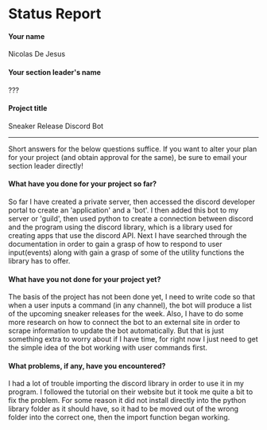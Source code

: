 # Status Report

#### Your name

Nicolas De Jesus

#### Your section leader's name

???

#### Project title

Sneaker Release Discord Bot

***

Short answers for the below questions suffice. If you want to alter your plan for your project (and obtain approval for the same), be sure to email your section leader directly!

#### What have you done for your project so far?

So far I have created a private server, then accessed the discord developer portal to create an 'application' and a 'bot'.
I then added this bot to my server or 'guild', then used python to create a connection between discord and the program
using the discord library, which is a library used for creating apps that use the discord API. Next I have searched through the documentation 
in order to gain a grasp of how to respond to user input(events) along with gain a grasp of some of the utility functions 
the library has to offer.



#### What have you not done for your project yet?

The basis of the project has not been done yet, I need to write code so that when a user inputs a command (in any channel), the bot will
produce a list of the upcoming sneaker releases for the week. Also, I have to do some more research on how to connect the bot
to an external site in order to scrape information to update the bot automatically. But that is just something extra to worry about if I have time, for right now I just need to get the simple idea of the bot working with user commands first.

#### What problems, if any, have you encountered?

I had a lot of trouble importing the discord library in order to use it in my program. I followed the tutorial on their website but it took me
quite a bit to fix the problem. For some reason it did not install directly into the python library folder as it should have, so it had to be 
moved out of the wrong folder into the correct one, then the import function began working. 
